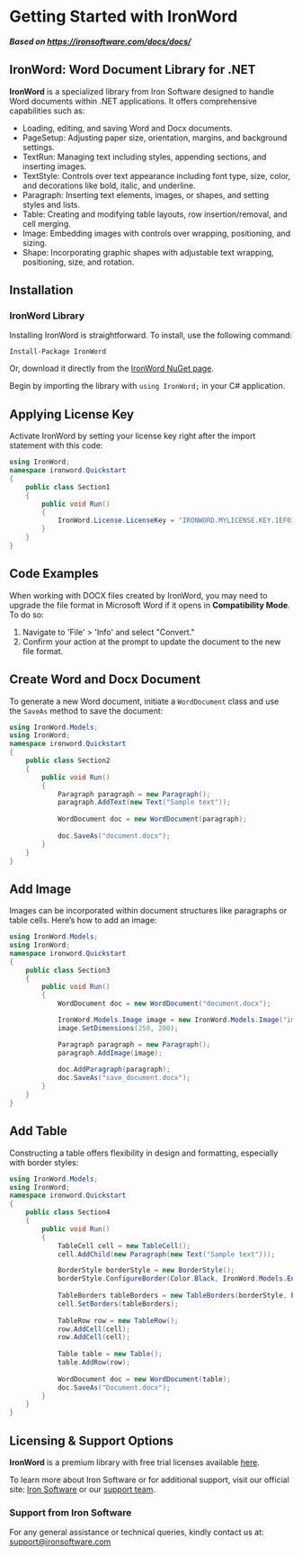 # Getting Started with IronWord

***Based on <https://ironsoftware.com/docs/docs/>***


## IronWord: Word Document Library for .NET

**IronWord** is a specialized library from Iron Software designed to handle Word documents within .NET applications. It offers comprehensive capabilities such as:

- Loading, editing, and saving Word and Docx documents.
- PageSetup: Adjusting paper size, orientation, margins, and background settings.
- TextRun: Managing text including styles, appending sections, and inserting images.
- TextStyle: Controls over text appearance including font type, size, color, and decorations like bold, italic, and underline.
- Paragraph: Inserting text elements, images, or shapes, and setting styles and lists.
- Table: Creating and modifying table layouts, row insertion/removal, and cell merging.
- Image: Embedding images with controls over wrapping, positioning, and sizing.
- Shape: Incorporating graphic shapes with adjustable text wrapping, positioning, size, and rotation.

## Installation

### IronWord Library

Installing IronWord is straightforward. To install, use the following command:

```shell
Install-Package IronWord
```

Or, download it directly from the [IronWord NuGet page](https://www.nuget.org/packages/IronWord).

Begin by importing the library with `using IronWord;` in your C# application.

## Applying License Key

Activate IronWord by setting your license key right after the import statement with this code:

```csharp
using IronWord;
namespace ironword.Quickstart
{
    public class Section1
    {
        public void Run()
        {
            IronWord.License.LicenseKey = "IRONWORD.MYLICENSE.KEY.1EF01";
        }
    }
}
```

## Code Examples

When working with DOCX files created by IronWord, you may need to upgrade the file format in Microsoft Word if it opens in **Compatibility Mode**. To do so:

1. Navigate to 'File' > 'Info' and select "Convert."
2. Confirm your action at the prompt to update the document to the new file format.

## Create Word and Docx Document

To generate a new Word document, initiate a `WordDocument` class and use the `SaveAs` method to save the document:

```csharp
using IronWord.Models;
using IronWord;
namespace ironword.Quickstart
{
    public class Section2
    {
        public void Run()
        {
            Paragraph paragraph = new Paragraph();
            paragraph.AddText(new Text("Sample text"));
            
            WordDocument doc = new WordDocument(paragraph);
            
            doc.SaveAs("document.docx");
        }
    }
}
```

## Add Image

Images can be incorporated within document structures like paragraphs or table cells. Here’s how to add an image:

```csharp
using IronWord.Models;
using IronWord;
namespace ironword.Quickstart
{
    public class Section3
    {
        public void Run()
        {
            WordDocument doc = new WordDocument("document.docx");

            IronWord.Models.Image image = new IronWord.Models.Image("image.jpg");
            image.SetDimensions(250, 200);

            Paragraph paragraph = new Paragraph();
            paragraph.AddImage(image);
            
            doc.AddParagraph(paragraph);
            doc.SaveAs("save_document.docx");
        }
    }
}
```

## Add Table

Constructing a table offers flexibility in design and formatting, especially with border styles:

```csharp
using IronWord.Models;
using IronWord;
namespace ironword.Quickstart
{
    public class Section4
    {
        public void Run()
        {
            TableCell cell = new TableCell();
            cell.AddChild(new Paragraph(new Text("Sample text")));

            BorderStyle borderStyle = new BorderStyle();
            borderStyle.ConfigureBorder(Color.Black, IronWord.Models.Enums.BorderValues.Thick, 5);
            
            TableBorders tableBorders = new TableBorders(borderStyle, borderStyle, borderStyle, borderStyle);
            cell.SetBorders(tableBorders);
            
            TableRow row = new TableRow();
            row.AddCell(cell);
            row.AddCell(cell);
            
            Table table = new Table();
            table.AddRow(row);
            
            WordDocument doc = new WordDocument(table);
            doc.SaveAs("Document.docx");
        }
    }
}
```

## Licensing & Support Options

**IronWord** is a premium library with free trial licenses available [here](https://ironsoftware.com/trial-license).

To learn more about Iron Software or for additional support, visit our official site: [Iron Software](https://ironsoftware.com/) or our [support team](https://ironsoftware.com/#live-chat-support).

### Support from Iron Software

For any general assistance or technical queries, kindly contact us at: <support@ironsoftware.com>